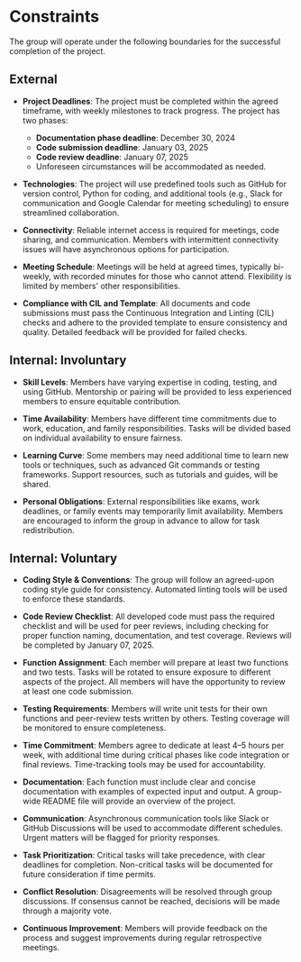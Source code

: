 # Constraints

The group will operate under the following boundaries for the successful completion of the project.

## External

- **Project Deadlines**: The project must be completed within the agreed timeframe, with weekly milestones to track progress. The project has two phases:
  - **Documentation phase deadline**: December 30, 2024
  - **Code submission deadline**: January 03, 2025
  - **Code review deadline**: January 07, 2025
  - Unforeseen circumstances will be accommodated as needed.

- **Technologies**: The project will use predefined tools such as GitHub for version control, Python for coding, and additional tools (e.g., Slack for communication and Google Calendar for meeting scheduling) to ensure streamlined collaboration.

- **Connectivity**: Reliable internet access is required for meetings, code sharing, and communication. Members with intermittent connectivity issues will have asynchronous options for participation.

- **Meeting Schedule**: Meetings will be held at agreed times, typically bi-weekly, with recorded minutes for those who cannot attend. Flexibility is limited by members' other responsibilities.

- **Compliance with CIL and Template**: All documents and code submissions must pass the Continuous Integration and Linting (CIL) checks and adhere to the provided template to ensure consistency and quality. Detailed feedback will be provided for failed checks.

## Internal: Involuntary

- **Skill Levels**: Members have varying expertise in coding, testing, and using GitHub. Mentorship or pairing will be provided to less experienced members to ensure equitable contribution.

- **Time Availability**: Members have different time commitments due to work, education, and family responsibilities. Tasks will be divided based on individual availability to ensure fairness.

- **Learning Curve**: Some members may need additional time to learn new tools or techniques, such as advanced Git commands or testing frameworks. Support resources, such as tutorials and guides, will be shared.

- **Personal Obligations**: External responsibilities like exams, work deadlines, or family events may temporarily limit availability. Members are encouraged to inform the group in advance to allow for task redistribution.

## Internal: Voluntary

- **Coding Style & Conventions**: The group will follow an agreed-upon coding style guide for consistency. Automated linting tools will be used to enforce these standards.

- **Code Review Checklist**: All developed code must pass the required checklist and will be used for peer reviews, including checking for proper function naming, documentation, and test coverage. Reviews will be completed by January 07, 2025.

- **Function Assignment**: Each member will prepare at least two functions and two tests. Tasks will be rotated to ensure exposure to different aspects of the project. All members will have the opportunity to review at least one code submission.

- **Testing Requirements**: Members will write unit tests for their own functions and peer-review tests written by others. Testing coverage will be monitored to ensure completeness.

- **Time Commitment**: Members agree to dedicate at least 4–5 hours per week, with additional time during critical phases like code integration or final reviews. Time-tracking tools may be used for accountability.

- **Documentation**: Each function must include clear and concise documentation with examples of expected input and output. A group-wide README file will provide an overview of the project.

- **Communication**: Asynchronous communication tools like Slack or GitHub Discussions will be used to accommodate different schedules. Urgent matters will be flagged for priority responses.

- **Task Prioritization**: Critical tasks will take precedence, with clear deadlines for completion. Non-critical tasks will be documented for future consideration if time permits.

- **Conflict Resolution**: Disagreements will be resolved through group discussions. If consensus cannot be reached, decisions will be made through a majority vote.

- **Continuous Improvement**: Members will provide feedback on the process and suggest improvements during regular retrospective meetings.
